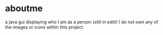 # aboutme
a java gui displaying who I am as a person (still in edit)!
I do not own any of the images or icons within this project.

